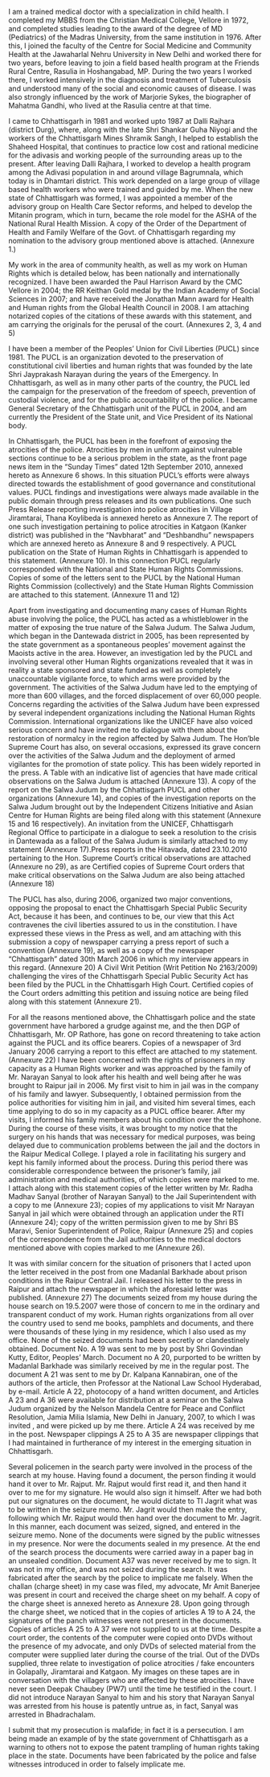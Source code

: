 I am a trained medical doctor with a specialization in child health. I completed my MBBS from the Christian Medical College, Vellore in 1972, and completed studies leading to the award of the degree of MD (Pediatrics) of the Madras University, from the same institution in 1976. After this, I joined the faculty of the Centre for Social Medicine and Community Health at the Jawaharlal Nehru University in New Delhi and worked there for two years, before leaving to join a field based health program at the Friends Rural Centre, Rasulia in Hoshangabad, MP. During the two years I worked there, I worked intensively in the diagnosis and treatment of Tuberculosis and understood many of the social and economic causes of disease. I was also strongly influenced by the work of Marjorie Sykes, the biographer of Mahatma Gandhi, who lived at the Rasulia centre at that time.




I came to Chhattisgarh in 1981 and worked upto 1987 at Dalli Rajhara (district Durg), where, along with the late Shri Shankar Guha Niyogi and the workers of the Chhattisgarh Mines Shramik Sangh, I helped to establish the Shaheed Hospital, that continues to practice low cost and rational medicine for the adivasis and working people of the surrounding areas up to the present. After leaving Dalli Rajhara, I worked to develop a health program among the Adivasi population in and around village Bagrumnala, which today is in Dhamtari district. This work depended on a large group of village based health workers who were trained and guided by me. When the new state of Chhattisgarh was formed, I was appointed a member of the advisory group on Health Care Sector reforms, and helped to develop the Mitanin program, which in turn, became the role model for the ASHA of the National Rural Health Mission. A copy of the Order of the Department of Health and Family Welfare of the Govt. of Chhattisgarh regarding my nomination to the advisory group mentioned above is attached. (Annexure 1.)



My work in the area of community health, as well as my work on Human Rights which is detailed below, has been nationally and internationally recognized. I have been awarded the Paul Harrison Award by the CMC Vellore in 2004; the RR Keithan Gold medal by the Indian Academy of Social Sciences in 2007; and have received the Jonathan Mann award for Health and Human rights from the Global Health Council in 2008. I am attaching notarized copies of the citations of these awards with this statement, and am carrying the originals for the perusal of the court. (Annexures 2, 3, 4 and 5)



I have been a member of the Peoples’ Union for Civil Liberties (PUCL) since 1981. The PUCL is an organization devoted to the preservation of constitutional civil liberties and human rights that was founded by the late Shri Jayprakash Narayan during the years of the Emergency. In Chhattisgarh, as well as in many other parts of the country, the PUCL led the campaign for the preservation of the freedom of speech, prevention of custodial violence, and for the public accountability of the police. I became General Secretary of the Chhattisgarh unit of the PUCL in 2004, and am currently the President of the State unit, and Vice President of its National body.



In Chhattisgarh, the PUCL has been in the forefront of exposing the atrocities of the police. Atrocities by men in uniform against vulnerable sections continue to be a serious problem in the state, as the front page news item in the “Sunday Times” dated 12th September 2010, annexed hereto as Annexure 6 shows. In this situation PUCL’s efforts were always directed towards the establishment of good governance and constitutional values. PUCL findings and investigations were always made available in the public domain through press releases and its own publications. One such Press Release reporting investigation into police atrocities in Village Jiramtarai, Thana Koylibeda is annexed hereto as Annexure 7. The report of one such investigation pertaining to police atrocities in Katgaon (Kanker district) was published in the “Navbharat” and “Deshbandhu” newspapers which are annexed hereto as Annexure 8 and 9 respectively. A PUCL publication on the State of Human Rights in Chhattisgarh is appended to this statement. (Annexure 10). In this connection PUCL regularly corresponded with the National and State Human Rights Commissions. Copies of some of the letters sent to the PUCL by the National Human Rights Commission (collectively) and the State Human Rights Commission are attached to this statement. (Annexure 11 and 12)



Apart from investigating and documenting many cases of Human Rights abuse involving the police, the PUCL has acted as a whistleblower in the matter of exposing the true nature of the Salwa Judum. The Salwa Judum, which began in the Dantewada district in 2005, has been represented by the state government as a spontaneous peoples’ movement against the Maoists active in the area. However, an investigation led by the PUCL and involving several other Human Rights organizations revealed that it was in reality a state sponsored and state funded as well as completely unaccountable vigilante force, to which arms were provided by the government. The activities of the Salwa Judum have led to the emptying of more than 600 villages, and the forced displacement of over 60,000 people. Concerns regarding the activities of the Salwa Judum have been expressed by several independent organizations including the National Human Rights Commission. International organizations like the UNICEF have also voiced serious concern and have invited me to dialogue with them about the restoration of normalcy in the region affected by Salwa Judum. The Hon’ble Supreme Court has also, on several occasions, expressed its grave concern over the activities of the Salwa Judum and the deployment of armed vigilantes for the promotion of state policy. This has been widely reported in the press. A Table with an indicative list of agencies that have made critical observations on the Salwa Judum is attached (Annexure 13). A copy of the report on the Salwa Judum by the Chhattisgarh PUCL and other organizations (Annexure 14), and copies of the investigation reports on the Salwa Judum brought out by the Independent Citizens Initiative and Asian Centre for Human Rights are being filed along with this statement (Annexure 15 and 16 respectively). An invitation from the UNICEF, Chhattisgarh Regional Office to participate in a dialogue to seek a resolution to the crisis in Dantewada as a fallout of the Salwa Judum is similarly attached to my statement (Annexure 17).Press reports in the Hitavada, dated 23.10.2010 pertaining to the Hon. Supreme Court’s critical observations are attached (Annexure no 29), as are Certified copies of Supreme Court orders that make critical observations on the Salwa Judum are also being attached (Annexure 18)



The PUCL has also, during 2006, organized two major conventions, opposing the proposal to enact the Chhattisgarh Special Public Security Act, because it has been, and continues to be, our view that this Act contravenes the civil liberties assured to us in the constitution. I have expressed these views in the Press as well, and am attaching with this submission a copy of newspaper carrying a press report of such a convention (Annexure 19), as well as a copy of the newspaper “Chhattisgarh” dated 30th March 2006 in which my interview appears in this regard. (Annexure 20) A Civil Writ Petition (Writ Petition No 2163/2009) challenging the vires of the Chhattisgarh Special Public Security Act has been filed by the PUCL in the Chhattisgarh High Court. Certified copies of the Court orders admitting this petition and issuing notice are being filed along with this statement (Annexure 21).



For all the reasons mentioned above, the Chhattisgarh police and the state government have harbored a grudge against me, and the then DGP of Chhattisgarh, Mr. OP Rathore, has gone on record threatening to take action against the PUCL and its office bearers. Copies of a newspaper of 3rd January 2006 carrying a report to this effect are attached to my statement. (Annexure 22) I have been concerned with the rights of prisoners in my capacity as a Human Rights worker and was approached by the family of Mr. Narayan Sanyal to look after his health and well being after he was brought to Raipur jail in 2006. My first visit to him in jail was in the company of his family and lawyer. Subsequently, I obtained permission from the police authorities for visiting him in jail, and visited him several times, each time applying to do so in my capacity as a PUCL office bearer. After my visits, I informed his family members about his condition over the telephone. During the course of these visits, it was brought to my notice that the surgery on his hands that was necessary for medical purposes, was being delayed due to communication problems between the jail and the doctors in the Raipur Medical College. I played a role in facilitating his surgery and kept his family informed about the process. During this period there was considerable correspondence between the prisoner’s family, jail administration and medical authorities, of which copies were marked to me. I attach along with this statement copies of the letter written by Mr. Radha Madhav Sanyal (brother of Narayan Sanyal) to the Jail Superintendent with a copy to me (Annexure 23); copies of my applications to visit Mr Narayan Sanyal in jail which were obtained through an application under the RTI (Annexure 24); copy of the written permission given to me by Shri BS Maravi, Senior Superintendent of Police, Raipur (Annexure 25) and copies of the correspondence from the Jail authorities to the medical doctors mentioned above with copies marked to me (Annexure 26).



It was with similar concern for the situation of prisoners that I acted upon the letter received in the post from one Madanlal Barkhade about prison conditions in the Raipur Central Jail. I released his letter to the press in Raipur and attach the newspaper in which the aforesaid letter was published. (Annexure 27) The documents seized from my house during the house search on 19.5.2007 were those of concern to me in the ordinary and transparent conduct of my work. Human rights organizations from all over the country used to send me books, pamphlets and documents, and there were thousands of these lying in my residence, which I also used as my office. None of the seized documents had been secretly or clandestinely obtained. Document No. A 19 was sent to me by post by Shri Govindan Kutty, Editor, Peoples’ March. Document no A 20, purported to be written by Madanlal Barkhade was similarly received by me in the regular post. The document A 21 was sent to me by Dr. Kalpana Kannabiran, one of the authors of the article, then Professor at the National Law School Hyderabad, by e-mail. Article A 22, photocopy of a hand written document, and Articles A 23 and A 36 were available for distribution at a seminar on the Salwa Judum organized by the Nelson Mandela Centre for Peace and Conflict Resolution, Jamia Milia Islamia, New Delhi in January, 2007, to which I was invited , and were picked up by me there. Article A 24 was received by me in the post. Newspaper clippings A 25 to A 35 are newspaper clippings that I had maintained in furtherance of my interest in the emerging situation in Chhattisgarh.



Several policemen in the search party were involved in the process of the search at my house. Having found a document, the person finding it would hand it over to Mr. Rajput. Mr. Rajput would first read it, and then hand it over to me for my signature. He would also sign it himself. After we had both put our signatures on the document, he would dictate to TI Jagrit what was to be written in the seizure memo. Mr. Jagrit would then make the entry, following which Mr. Rajput would then hand over the document to Mr. Jagrit. In this manner, each document was seized, signed, and entered in the seizure memo. None of the documents were signed by the public witnesses in my presence. Nor were the documents sealed in my presence. At the end of the search process the documents were carried away in a paper bag in an unsealed condition. Document A37 was never received by me to sign. It was not in my office, and was not seized during the search. It was fabricated after the search by the police to implicate me falsely. When the challan (charge sheet)  in my case was filed, my advocate, Mr Amit Banerjee was present in court and received the charge sheet on my behalf. A copy of the charge sheet is annexed hereto as Annexure 28. Upon going through the charge sheet, we noticed that in the copies of articles A 19 to A 24, the signatures of the panch witnesses were not present in the documents. Copies of articles A 25 to A 37 were not supplied to us at the time. Despite a court order, the contents of the computer were copied onto DVDs without the presence of my advocate, and only DVDs of selected material from the computer were supplied later during the course of the trial. Out of the DVDs supplied, three relate to investigation of police atrocities / fake encounters in Golapally, Jiramtarai and Katgaon. My images on these tapes are in conversation with the villagers who are affected by these atrocities. I have never seen Deepak Chaubey (PW7) until the time he testified in the court. I did not introduce Narayan Sanyal to him and his story that Narayan Sanyal was arrested from his house is patently untrue as, in fact, Sanyal was arrested in Bhadrachalam.



I submit that my prosecution is malafide; in fact it is a persecution. I am being made an example of by the state government of Chhattisgarh as a warning to others not to expose the patent trampling of human rights taking place in the state. Documents have been fabricated by the police and false witnesses introduced in order to falsely implicate me.
